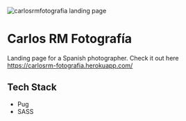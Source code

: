![carlosrmfotografia landing page](https://res.cloudinary.com/kuroikyu/image/upload/w_873/f_auto/q_auto:eco/dpr_auto/v1524420015/kuroikyu.com/kuroikyu-carlosrm-fotografia)

# Carlos RM Fotografía
Landing page for a Spanish photographer. Check it out here https://carlosrm-fotografia.herokuapp.com/

## Tech Stack
* Pug
* SASS
